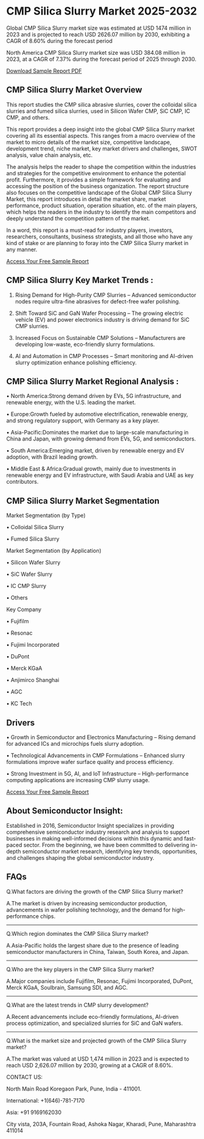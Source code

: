 <h1>CMP Silica Slurry Market 2025-2032</h1>

Global CMP Silica Slurry market size was estimated at USD 1474 million in 2023 and is projected to reach USD 2626.07 million by 2030, exhibiting a CAGR of 8.60% during the forecast period

North America CMP Silica Slurry market size was USD 384.08 million in 2023, at a CAGR of 7.37% during the forecast period of 2025 through 2030.

[Download Sample Report PDF](https://semiconductorinsight.com/download-sample-report/?product_id=82434)

<h2>CMP Silica Slurry Market Overview</h2>

This report studies the CMP silica abrasive slurries, cover the colloidal silica slurries and fumed silica slurries, used in Silicon Wafer CMP, SiC CMP, IC CMP, and others.

This report provides a deep insight into the global CMP Silica Slurry market covering all its essential aspects. This ranges from a macro overview of the market to micro details of the market size, competitive landscape, development trend, niche market, key market drivers and challenges, SWOT analysis, value chain analysis, etc.

The analysis helps the reader to shape the competition within the industries and strategies for the competitive environment to enhance the potential profit. Furthermore, it provides a simple framework for evaluating and accessing the position of the business organization. The report structure also focuses on the competitive landscape of the Global CMP Silica Slurry Market, this report introduces in detail the market share, market performance, product situation, operation situation, etc. of the main players, which helps the readers in the industry to identify the main competitors and deeply understand the competition pattern of the market.

In a word, this report is a must-read for industry players, investors, researchers, consultants, business strategists, and all those who have any kind of stake or are planning to foray into the CMP Silica Slurry market in any manner.

[Access Your Free Sample Report](https://semiconductorinsight.com/report/cmp-silica-slurry-market/)

<h2>CMP Silica Slurry Key Market Trends  :</h2>

1.	Rising Demand for High-Purity CMP Slurries – Advanced semiconductor nodes require ultra-fine abrasives for defect-free wafer polishing.

2.	Shift Toward SiC and GaN Wafer Processing – The growing electric vehicle (EV) and power electronics industry is driving demand for SiC CMP slurries.

3.	Increased Focus on Sustainable CMP Solutions – Manufacturers are developing low-waste, eco-friendly slurry formulations.

4.	AI and Automation in CMP Processes – Smart monitoring and AI-driven slurry optimization enhance polishing efficiency.


<h2>CMP Silica Slurry Market Regional Analysis :</h2>

•	North America:Strong demand driven by EVs, 5G infrastructure, and renewable energy, with the U.S. leading the market.

•	Europe:Growth fueled by automotive electrification, renewable energy, and strong regulatory support, with Germany as a key player.

•	Asia-Pacific:Dominates the market due to large-scale manufacturing in China and Japan, with growing demand from EVs, 5G, and semiconductors.

•	South America:Emerging market, driven by renewable energy and EV adoption, with Brazil leading growth.

•	Middle East & Africa:Gradual growth, mainly due to investments in renewable energy and EV infrastructure, with Saudi Arabia and UAE as key contributors.


<h2>CMP Silica Slurry Market Segmentation</h2>

Market Segmentation (by Type)

•	Colloidal Silica Slurry

•	Fumed Silica Slurry

Market Segmentation (by Application)

•	Silicon Wafer Slurry

•	SiC Wafer Slurry

•	IC CMP Slurry

•	Others


Key Company

•	Fujifilm

•	Resonac

•	Fujimi Incorporated

•	DuPont

•	Merck KGaA

•	Anjimirco Shanghai

•	AGC

•	KC Tech



<h2>Drivers</h2>

•	Growth in Semiconductor and Electronics Manufacturing – Rising demand for advanced ICs and microchips fuels slurry adoption.

•	Technological Advancements in CMP Formulations – Enhanced slurry formulations improve wafer surface quality and process efficiency.

•	Strong Investment in 5G, AI, and IoT Infrastructure – High-performance computing applications are increasing CMP slurry usage.


[Access Your Free Sample Report](https://semiconductorinsight.com/report/cmp-silica-slurry-market/)

<H2>About Semiconductor Insight:</H2>

Established in 2016, Semiconductor Insight specializes in providing comprehensive semiconductor industry research and analysis to support businesses in making well-informed decisions within this dynamic and fast-paced sector. From the beginning, we have been committed to delivering in-depth semiconductor market research, identifying key trends, opportunities, and challenges shaping the global semiconductor industry.



<H2>FAQs</H2>

Q.What factors are driving the growth of the CMP Silica Slurry market?

A.The market is driven by increasing semiconductor production, advancements in wafer polishing technology, and the demand for high-performance chips.

________________________________________

Q.Which region dominates the CMP Silica Slurry market?

A.Asia-Pacific holds the largest share due to the presence of leading semiconductor manufacturers in China, Taiwan, South Korea, and Japan.

________________________________________

Q.Who are the key players in the CMP Silica Slurry market?

A.Major companies include Fujifilm, Resonac, Fujimi Incorporated, DuPont, Merck KGaA, Soulbrain, Samsung SDI, and AGC.

________________________________________

Q.What are the latest trends in CMP slurry development?

A.Recent advancements include eco-friendly formulations, AI-driven process optimization, and specialized slurries for SiC and GaN wafers.
________________________________________

Q.What is the market size and projected growth of the CMP Silica Slurry market?

A.The market was valued at USD 1,474 million in 2023 and is expected to reach USD 2,626.07 million by 2030, growing at a CAGR of 8.60%.

CONTACT US:

North Main Road Koregaon Park, Pune, India - 411001.

International: +1(646)-781-7170

Asia: +91 9169162030

City vista, 203A, Fountain Road, Ashoka Nagar, Kharadi, Pune, Maharashtra 411014


